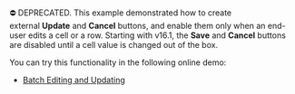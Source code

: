 ⛔ DEPRECATED. This example demonstrated how to create external **Update** and **Cancel** buttons, and enable them only when an end-user edits a cell or a row. Starting with v16.1, the **Save** and **Cancel** buttons are disabled until a cell value is changed out of the box.

You can try this functionality in the following online demo:

- <a href="https://demos.devexpress.com/ASPxGridViewDemos/GridEditing/BatchEditing.aspx">Batch Editing and Updating</a>